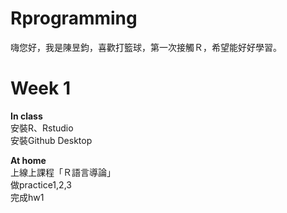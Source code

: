 # Rprogramming

嗨您好，我是陳昱鈞，喜歡打籃球，第一次接觸Ｒ，希望能好好學習。

# Week 1
**In class**  
安裝R、Rstudio  
安裝Github Desktop  
  
**At home**  
上線上課程「Ｒ語言導論」  
做practice1,2,3  
完成hw1  
  
